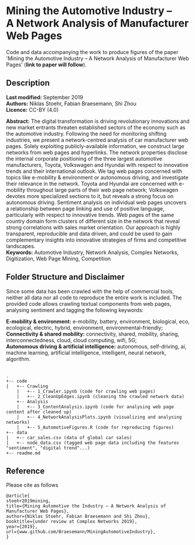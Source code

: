 # Mining the Automotive Industry – <br> A Network Analysis of Manufacturer Web Pages

Code and data accompanying the work to produce figures of the paper 'Mining the Automotive Industry – A Network Analysis of Manufacturer Web Pages' (**link to paper will follow**). 

## Description
**Last modified:** September 2019 <br>
**Authors:** Niklas Stoehr, Fabian Braesemann, Shi Zhou <br>
**Licence:** CC-BY (4.0)

**Abstract:** The digital transformation is driving revolutionary innovations and new market entrants threaten established sectors of the economy such as the automotive industry. Following the need for monitoring shifting industries, we present a network-centred analysis of car manufacturer web pages. Solely exploiting publicly-available information, we construct large networks from web pages and hyperlinks. The network properties disclose the internal corporate positioning of the three largest automotive manufacturers, Toyota, Volkswagen and Hyundai with respect to innovative trends and their international outlook. We tag web pages concerned with topics like e-mobility & environment or autonomous driving, and investigate their relevance in the network. Toyota and Hyundai are concerned with e-mobility throughout large parts of their web page network; Volkswagen devotes more specialized sections to it, but reveals a strong focus on autonomous driving. Sentiment analysis on individual web pages uncovers a relationship between page linking and use of positive language, particularly with respect to innovative trends. Web pages of the same country domain form clusters of different size in the network that reveal strong correlations with sales market orientation. Our approach is highly transparent, reproducible and data driven, and could be used to gain complementary insights into innovative strategies of firms and competitive landscapes. <br>
**Keywords:** Automotive Industry, Network Analysis, Complex Networks, Digitization, Web Page Mining, Competition


## Folder Structure and Disclaimer
Since some data has been crawled with the help of commercial tools, neither all data nor all code to reproduce the entire work is included. The provided code allows crawling textual components from web pages, analysing sentiment and tagging the following keywords:

**E-mobility & environment:** e-mobility, battery, environment, biological, eco, ecological, electric, hybrid, environment, environmental-friendly;<br> 
**Connectivity & shared mobility:** connectivity, shared, mobility, sharing, interconnectedness, cloud, cloud computing, wifi, 5G;<br> 
**Autonomous driving & artificial intelligence:** autonomous, self-driving, ai, machine learning, artificial intelligence, intelligent, neural network, algorithm.
<br> <br> 

```
.
+-- code
|   +-- Crawling
    |   +-- 1_Crawler.ipynb (code for crawling web pages)
    |   +-- 2_CleanUpEdges.ipynb (cleaning the crawled network data)
    +-- Analysis
    |   +-- 3_ContentAnalysis.ipynb (code for analysing web page content after cleaned up)
    |   +-- 4_NetworkAnalysisPlots.ipynb (visualizing and analysing networks)
    |   +-- 5_AutomotiveFigures.R (code for reproducing figures)
+-- data
|   +-- car_sales.csv (data of global car sales)
|   +-- node_data.csv (tagged web page data including the features "sentiment", "digital trend"...)
+-- readme.md
```

## Reference
Please cite as follows 

```
@article{
stoehr2019mining,
title={Mining Automotive the Industry – A Network Analysis of Manufacturer Web Pages},
author={Niklas Stoehr, Fabian Braesemann and Shi Zhou},
booktitle={under review at Complex Networks 2019},
year={2019},
url={www.github.com/Braesemann/MiningAutomotiveIndustry},
}
```




